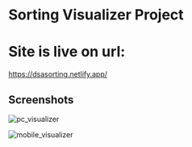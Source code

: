 # Sorting Visualizer Project

# Site is live on url:
https://dsasorting.netlify.app/

## Screenshots

![pc_visualizer](https://user-images.githubusercontent.com/87274287/203916156-d9fb25a0-3108-422d-b1c6-874a2488222a.png)


![mobile_visualizer](https://user-images.githubusercontent.com/87274287/203916198-4de83c0f-56d0-42d9-9ac9-310040178cb5.png)


